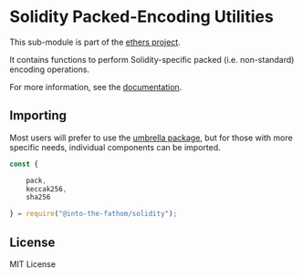 Solidity Packed-Encoding Utilities
==================================

This sub-module is part of the [ethers project](https://github.com/Into-the-Fathom/ethers.js).

It contains functions to perform Solidity-specific packed (i.e. non-standard)
encoding operations.

For more information, see the [documentation](https://docs.ethers.io/v5/api/utils/hashing/#utils--solidity-hashing).

Importing
---------

Most users will prefer to use the [umbrella package](https://www.npmjs.com/package/fathom-ethers),
but for those with more specific needs, individual components can be imported.

```javascript
const {

    pack,
    keccak256,
    sha256

} = require("@into-the-fathom/solidity");
```


License
-------

MIT License
